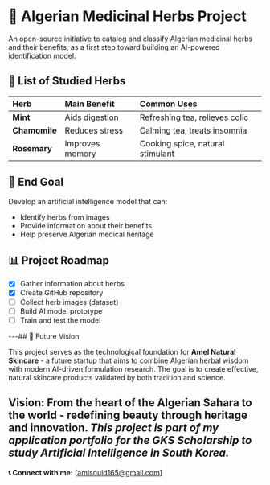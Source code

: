 # 🌿 Algerian Medicinal Herbs Project

An open-source initiative to catalog and classify Algerian medicinal herbs and their benefits, as a first step toward building an AI-powered identification model.

## 📖 List of Studied Herbs

| Herb | Main Benefit | Common Uses |
| :--- | :--- | :--- |
| **Mint** | Aids digestion | Refreshing tea, relieves colic |
| **Chamomile** | Reduces stress | Calming tea, treats insomnia |
| **Rosemary** | Improves memory | Cooking spice, natural stimulant |

## 🎯 End Goal
Develop an artificial intelligence model that can:
- Identify herbs from images
- Provide information about their benefits
- Help preserve Algerian medical heritage

## 📊 Project Roadmap
- [x] Gather information about herbs
- [x] Create GitHub repository
- [ ] Collect herb images (dataset)
- [ ] Build AI model prototype
- [ ] Train and test the model

---## 🚀 Future Vision

This project serves as the technological foundation for **Amel Natural Skincare** - a future startup that aims to combine Algerian herbal wisdom with modern AI-driven formulation research. The goal is to create effective, natural skincare products validated by both tradition and science.

**Vision:** From the heart of the Algerian Sahara to the world - redefining beauty through heritage and innovation.
*This project is part of my application portfolio for the GKS Scholarship to study Artificial Intelligence in South Korea.*
---
**📞 Connect with me:** [amlsouid165@gmail.com]
